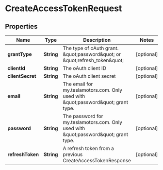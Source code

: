 
# CreateAccessTokenRequest

## Properties
Name | Type | Description | Notes
------------ | ------------- | ------------- | -------------
**grantType** | **String** | The type of oAuth grant. \&quot;password\&quot; or \&quot;refresh_token\&quot; |  [optional]
**clientId** | **String** | The oAuth client ID |  [optional]
**clientSecret** | **String** | The oAuth client secret |  [optional]
**email** | **String** | The email for my.teslamotors.com. Only used with \&quot;password\&quot; grant type. |  [optional]
**password** | **String** | The password for my.teslamotors.com. Only used with \&quot;password\&quot; grant type. |  [optional]
**refreshToken** | **String** | A refresh token from a previous CreateAccessTokenResponse |  [optional]



